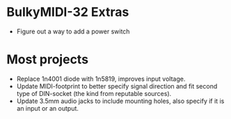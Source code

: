 # BulkyMIDI-32 Extras
- Figure out a way to add a power switch

# Most projects
- Replace 1n4001 diode with 1n5819, improves input voltage.
- Update MIDI-footprint to better specify signal direction and fit second type of DIN-socket (the kind from reputable sources).
- Update 3.5mm audio jacks to include mounting holes, also specify if it is an input or an output.